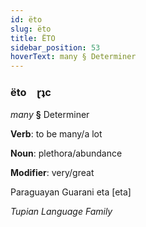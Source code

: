 ```yaml
---
id: ëto
slug: ëto
title: ËTO
sidebar_position: 53
hoverText: many § Determiner
---
```


### ëto&emsp;<span kind="abugida">ɽʇc</span>

*many* **§** Determiner

**Verb**: to be many/a lot

**Noun**: plethora/abundance

**Modifier**: very/great

Paraguayan Guarani eta [eta]

*Tupian Language Family*